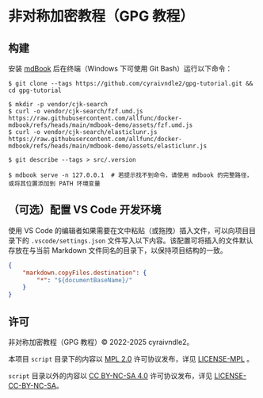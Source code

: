 # 非对称加密教程（GPG 教程）

## 构建

安装 [mdBook](https://rust-lang.github.io/mdBook/guide/installation.html) 后在终端（Windows 下可使用 Git Bash）运行以下命令：

```console
$ git clone --tags https://github.com/cyraivndle2/gpg-tutorial.git && cd gpg-tutorial

$ mkdir -p vendor/cjk-search
$ curl -o vendor/cjk-search/fzf.umd.js https://raw.githubusercontent.com/allfunc/docker-mdbook/refs/heads/main/mdbook-demo/assets/fzf.umd.js
$ curl -o vendor/cjk-search/elasticlunr.js https://raw.githubusercontent.com/allfunc/docker-mdbook/refs/heads/main/mdbook-demo/assets/elasticlunr.js

$ git describe --tags > src/.version

$ mdbook serve -n 127.0.0.1  # 若提示找不到命令，请使用 mdbook 的完整路径，或将其位置添加到 PATH 环境变量
```

## （可选）配置 VS Code 开发环境

使用 VS Code 的编辑者如果需要在文中粘贴（或拖拽）插入文件，可以向项目目录下的 `.vscode/settings.json` 文件写入以下内容。该配置可将插入的文件默认存放在与当前 Markdown 文件同名的目录下，以保持项目结构的一致。

```json
{
    "markdown.copyFiles.destination": {
        "*": "${documentBaseName}/"
    }
}
```

## 许可

非对称加密教程（GPG 教程）© 2022-2025 cyraivndle2。

本项目 `script` 目录下的内容以 [MPL 2.0](https://www.mozilla.org/en-US/MPL/2.0/) 许可协议发布，详见 [LICENSE-MPL](LICENSE-MPL) 。

`script` 目录以外的内容以 [CC BY-NC-SA 4.0](https://creativecommons.org/licenses/by-nc-sa/4.0/) 许可协议发布，详见 [LICENSE-CC-BY-NC-SA](LICENSE-CC-BY-NC-SA)。